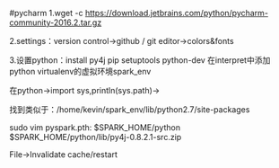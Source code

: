 #pycharm
1.wget -c https://download.jetbrains.com/python/pycharm-community-2016.2.tar.gz

2.settings：version control->github / git editor->colors&fonts

3.设置python：install py4j pip setuptools python-dev 在interpret中添加python virtualenv的虚拟环境spark_env

在python->import sys,println(sys.path)->

找到类似于：/home/kevin/spark_env/lib/python2.7/site-packages

sudo vim pyspark.pth:
    $SPARK_HOME/python
    $SPARK_HOME/python/lib/py4j-0.8.2.1-src.zip

File->Invalidate cache/restart
